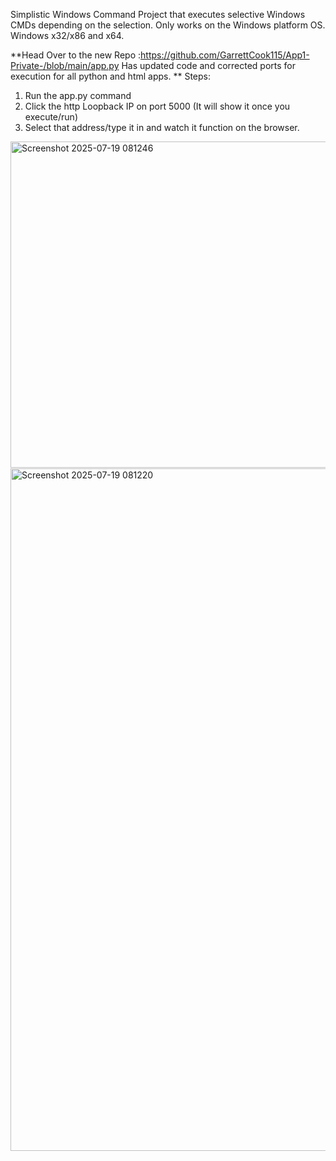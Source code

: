 Simplistic Windows Command Project that executes selective Windows CMDs depending on the selection.
Only works on the Windows platform OS. Windows x32/x86 and x64.

**Head Over to the new Repo :https://github.com/GarrettCook115/App1-Private-/blob/main/app.py
Has updated code and corrected ports for execution for all python and html apps. **
Steps:
1. Run the app.py command
2. Click the http Loopback IP on port 5000 (It will show it once you execute/run)
3. Select that address/type it in and watch it function on the browser.

   
<img width="1150" height="522" alt="Screenshot 2025-07-19 081246" src="https://github.com/user-attachments/assets/feeece0f-f5d1-4287-ad5c-cbc09d90e7f4" />
<img width="4" height="1" alt="Screenshot 2025-07-19 081232" src="https://github.com/user-attachments/assets/c75e7583-89b3-46d5-bdcf-6472643cf142" />
<img width="2548" height="1092" alt="Screenshot 2025-07-19 081220" src="https://github.com/user-attachments/assets/1c57ae83-0730-4331-be04-232793ec1402" />
